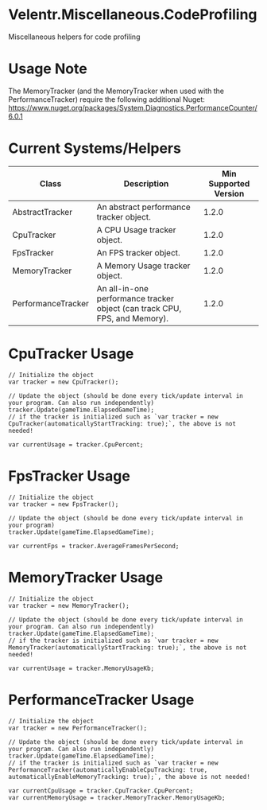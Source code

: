 # Velentr.Miscellaneous.CodeProfiling
Miscellaneous helpers for code profiling

# Usage Note
The MemoryTracker (and the MemoryTracker when used with the PerformanceTracker) require the following additional Nuget: https://www.nuget.org/packages/System.Diagnostics.PerformanceCounter/6.0.1

# Current Systems/Helpers
Class | Description | Min Supported Version
----- | ----------- | ---------------------
AbstractTracker | An abstract performance tracker object. | 1.2.0
CpuTracker | A CPU Usage tracker object. | 1.2.0
FpsTracker | An FPS tracker object. | 1.2.0
MemoryTracker | A Memory Usage tracker object. | 1.2.0
PerformanceTracker | An all-in-one performance tracker object (can track CPU, FPS, and Memory). | 1.2.0

# CpuTracker Usage
```
// Initialize the object
var tracker = new CpuTracker();

// Update the object (should be done every tick/update interval in your program. Can also run independently)
tracker.Update(gameTime.ElapsedGameTime);
// if the tracker is initialized such as `var tracker = new CpuTracker(automaticallyStartTracking: true);`, the above is not needed!

var currentUsage = tracker.CpuPercent;
```

# FpsTracker Usage
```
// Initialize the object
var tracker = new FpsTracker();

// Update the object (should be done every tick/update interval in your program)
tracker.Update(gameTime.ElapsedGameTime);

var currentFps = tracker.AverageFramesPerSecond;
```

# MemoryTracker Usage
```
// Initialize the object
var tracker = new MemoryTracker();

// Update the object (should be done every tick/update interval in your program. Can also run independently)
tracker.Update(gameTime.ElapsedGameTime);
// if the tracker is initialized such as `var tracker = new MemoryTracker(automaticallyStartTracking: true);`, the above is not needed!

var currentUsage = tracker.MemoryUsageKb;
```

# PerformanceTracker Usage
```
// Initialize the object
var tracker = new PerformanceTracker();

// Update the object (should be done every tick/update interval in your program. Can also run independently)
tracker.Update(gameTime.ElapsedGameTime);
// if the tracker is initialized such as `var tracker = new PerformanceTracker(automaticallyEnableCpuTracking: true, automaticallyEnableMemoryTracking: true);`, the above is not needed!

var currentCpuUsage = tracker.CpuTracker.CpuPercent;
var currentMemoryUsage = tracker.MemoryTracker.MemoryUsageKb;
```
